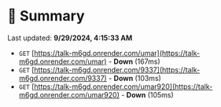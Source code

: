 # 📖 Summary
Last updated: **9/29/2024, 4:15:33 AM**

- `GET` [https://talk-m6gd.onrender.com/umar](https://talk-m6gd.onrender.com/umar) - **Down** (167ms)
- `GET` [https://talk-m6gd.onrender.com/9337](https://talk-m6gd.onrender.com/9337) - **Down** (103ms)
- `GET` [https://talk-m6gd.onrender.com/umar920](https://talk-m6gd.onrender.com/umar920) - **Down** (105ms)

